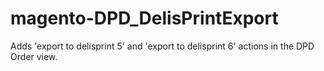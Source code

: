 magento-DPD_DelisPrintExport
============================

Adds 'export to delisprint 5' and 'export to delisprint 6' actions in the DPD Order view.
